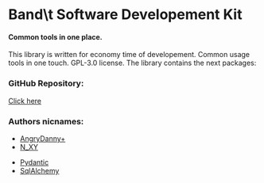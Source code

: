 # Band\t Software Developement Kit
#### Common tools in one place.


This library is written for economy time of developement.
Common usage tools in one touch. GPL-3.0 license.
The library contains the next packages:

### GitHub Repository:
<a href=https://github.com/4ngry-GitHub/banditsdk>Click here</a>

### Authors nicnames:
<ul>
<li> <a href=https://github.com/4ngry-GitHub>AngryDanny+</a> </li>
<li> <a href=https://github.com/NazikXY>N_XY</a> </li>
</ul>

<ul>
<li><a href=https://docs.pydantic.dev/>Pydantic</a></li>
<li><a href=https://www.sqlalchemy.org/>SqlAlchemy</a></li>
</ul>

